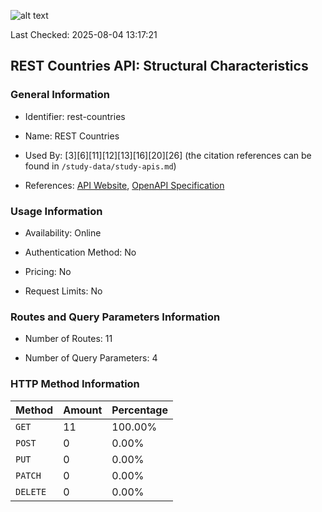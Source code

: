 ![alt text](https://img.shields.io/badge/OpenAPI_Specification-Valid-green.svg)

Last Checked: 2025-08-04 13:17:21

## REST Countries API: Structural Characteristics

### General Information

- Identifier: rest-countries

- Name: REST Countries

- Used By: [3][6][11][12][13][16][20][26] (the citation references can be found in `/study-data/study-apis.md`)

- References: [API Website](https://restcountries.com), [OpenAPI Specification](https://github.com/WebFuzzing/EMB/blob/master/openapi-swagger/restcountries.yaml)

### Usage Information

- Availability: Online

- Authentication Method: No

- Pricing: No

- Request Limits: No

### Routes and Query Parameters Information

- Number of Routes: 11

- Number of Query Parameters: 4

### HTTP Method Information

| Method | Amount | Percentage |
|--------|--------|------------|
| `GET` | 11 | 100.00% |
| `POST` | 0 | 0.00% |
| `PUT` | 0 | 0.00% |
| `PATCH` | 0 | 0.00% |
| `DELETE` | 0 | 0.00% |
